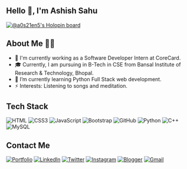  ## Hello 👋, I'm Ashish Sahu
  [![@a0s21en5's Holopin board](https://holopin.io/api/user/board?user=a0s21en5)](https://holopin.io/@a0s21en5)
  
  ## About Me 👩‍💼
  
- 👀 I'm currently working as a Software Developer Intern at CoreCard.
- 🎓 Currently, I am pursuing in B-Tech in CSE from Bansal Institute of Research & Technology, Bhopal.
- 🌱 I’m currently learning Python Full Stack web development.
- ⚡️ Interests: Listening to songs and meditation.

## Tech Stack 
![HTML](https://img.shields.io/badge/HTML5-E34F26?style=for-the-badge&logo=html5&logoColor=white)
![CSS3](https://img.shields.io/badge/CSS3-1572B6?style=for-the-badge&logo=css3&logoColor=white)
![JavaScript](https://img.shields.io/badge/JavaScript-323330?style=for-the-badge&logo=javascript&logoColor=F7DF1E)
![Bootstrap](https://img.shields.io/badge/Bootstrap-563D7C?style=for-the-badge&logo=bootstrap&logoColor=white)
![GitHub](https://img.shields.io/badge/GitHub-100000?style=for-the-badge&logo=github&logoColor=white)
![Python](https://img.shields.io/badge/Python-FFD43B?style=for-the-badge&logo=python&logoColor=blue)
![C++](https://img.shields.io/badge/c++-%2300599C.svg?style=for-the-badge&logo=c%2B%2B&logoColor=white)
![MySQL](https://img.shields.io/badge/MySQL-005C84?style=for-the-badge&logo=mysql&logoColor=white)

## Contact Me
[![Portfolio](https://img.shields.io/badge/Portfolio-%23000000.svg?style=for-the-badge&logo=firefox&logoColor=#FF7139)](https://ashishsahu.me)
[![LinkedIn](https://img.shields.io/badge/LinkedIn-0077B5?style=for-the-badge&logo=linkedin&logoColor=white)](https://www.linkedin.com/in/a0s21en5/)
[![Twitter](https://img.shields.io/badge/Twitter-1DA1F2?style=for-the-badge&logo=twitter&logoColor=white)](https://twitter.com/a0s21en5)
[![Instagram](https://img.shields.io/badge/Instagram-%23E4405F.svg?style=for-the-badge&logo=Instagram&logoColor=white)](https://www.instagram.com/gumnaam__coder/)
[![Blogger](https://img.shields.io/badge/Blogger-FF5722?style=for-the-badge&logo=blogger&logoColor=white)](https://gumnaamcoder.tech/)
[![Gmail](https://img.shields.io/badge/Gmail-D14836?style=for-the-badge&logo=gmail&logoColor=white)](https://ashsahu9713@gmail.com)

